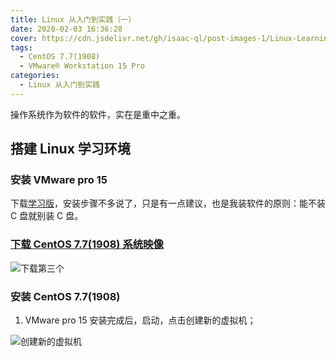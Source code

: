 ```yaml
---
title: Linux 从入门到实践（一）
date: 2020-02-03 16:36:28
cover: https://cdn.jsdelivr.net/gh/isaac-ql/post-images-1/Linux-Learning(1)/Linux.jpg
tags:
  - CentOS 7.7(1908)
  - VMware® Workstation 15 Pro
categories:
  - Linux 从入门到实践
---
```


操作系统作为软件的软件，实在是重中之重。

<!-- more -->

## 搭建 Linux 学习环境

### 安装 VMware pro 15

下载[学习版](https://www.52pojie.cn/thread-1026907-1-1.html)，安装步骤不多说了，只是有一点建议，也是我装软件的原则：能不装 C 盘就别装 C 盘。

### [下载 CentOS 7.7(1908) 系统映像](http://mirrors.aliyun.com/centos/7.7.1908/isos/x86_64/)

![下载第三个](<https://cdn.jsdelivr.net/gh/isaac-ql/post-images-1/Linux-Learning(1)/下载第三个.png>)

### 安装 CentOS 7.7(1908)

1. VMware pro 15 安装完成后，启动，点击创建新的虚拟机；

![创建新的虚拟机](<https://cdn.jsdelivr.net/gh/isaac-ql/post-images-1/Linux-Learning(1)/创建新的虚拟机.png>)
